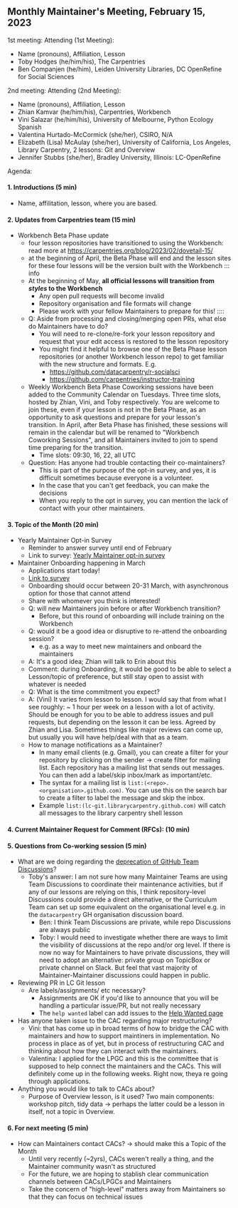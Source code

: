 ## Monthly Maintainer's Meeting, February 15, 2023

1st meeting:
Attending (1st Meeting):
- Name (pronouns), Affiliation, Lesson
- Toby Hodges (he/him/his), The Carpentries
- Ben Companjen (he/him), Leiden University Libraries, DC OpenRefine for Social Sciences

2nd meeting:
Attending (2nd Meeting): 
- Name (pronouns), Affiliation, Lesson
- Zhian Kamvar (he/him/his), Carpentries, Workbench
- Vini Salazar (he/him/his), University of Melbourne, Python Ecology Spanish
- Valentina Hurtado-McCormick (she/her), CSIRO, N/A
- Elizabeth (Lisa) McAulay (she/her), University of California, Los Angeles, Library Carpentry, 2 lessons: Git and Overview
- Jennifer Stubbs (she/her), Bradley University, Illinois: LC-OpenRefine


Agenda:

#### 1. Introductions (5 min)

- Name, affilitation, lesson, where you are based.

#### 2. Updates from Carpentries team (15 min)
* Workbench Beta Phase update
    * four lesson repositories have transitioned to using the Workbench: read more at https://carpentries.org/blog/2023/02/dovetail-15/
    * at the beginning of April, the Beta Phase will end and the lesson sites for these four lessons will be the version built with the Workbench
    ::: info
    * At the beginning of May, **all official lessons will transition from _styles_ to the Workbench**
        * Any open pull requests will become invalid
        * Repository organisation and file formats will change
        * Please work with your fellow Maintainers to prepare for this!
    ::::
    * Q: Aside from processing and closing/merging open PRs, what else do Maintainers have to do?
        * You will need to re-clone/re-fork your lesson repository and request that your edit access is restored to the lesson repository
        * You might find it helpful to browse one of the Beta Phase lesson repositories (or another Workbench lesson repo) to get familiar with the new structure and formats. E.g.
            * https://github.com/datacarpentry/r-socialsci
            * https://github.com/carpentries/instructor-training
    * Weekly Workbench Beta Phase Coworking sessions have been added to the Community Calendar on Tuesdays. Three time slots, hosted by Zhian, Vini, and Toby respectively. You are welcome to join these, even if your lesson is not in the Beta Phase, as an opportunity to ask questions and prepare for your lesson's transition. In April, after Beta Phase has finished, these sessions will remain in the calendar but will be renamed to "Workbench Coworking Sessions", and all Maintainers invited to join to spend time preparing for the transition.
        * Time slots: 09:30, 16, 22, all UTC
  * Question: Has anyone had trouble contacting their co-maintainers? 
      * This is part of the purpose of the opt-in survey, and yes, it is difficult sometimes because everyone is a volunteer. 
      * In the case that you can't get feedback, you can make the decisions
      * When you reply to the opt in survey, you can mention the lack of contact with your other maintainers.  

#### 3. Topic of the Month (20 min)
* Yearly Maintainer Opt-in Survey
    * Reminder to answer survey until end of February
    * Link to survey: [Yearly Maintainer opt-in survey](https://docs.google.com/forms/d/1Xr-bJPOeCpt4c_ePrEZPT2FsbyhTso8m4Ql3QK9FLeM/edit)
* Maintainer Onboarding happening in March
    * Applications start today!
    * [Link to survey](https://docs.google.com/forms/d/e/1FAIpQLSdmboNdlZUHGz3-7sEPEbZBeFVK0bTJ_7x6TADCwEH6RBY5zw/viewform?usp=sf_link)
    * Onboarding should occur between 20-31 March, with asynchronous option for those that cannot attend
    * Share with whomever you think is interested!
    * Q: will new Maintainers join before or after Workbench transition?
        * Before, but this round of onboarding will include training on the Workbench
    * Q: would it be a good idea or disruptive to re-attend the onboarding session? 
        * e.g. as a way to meet new maintainers and onboard the maintainers
    * A: It's a good idea; Zhian will talk to Erin about this
    * Comment: during Onboarding, it would be good to be able to select a Lesson/topic of preference, but still stay open to assist with whatever is needed
    * Q: What is the time commitment you expect?
    * A: (Vini) It varies from lesson to lesson. I would say that from what I see roughly: ~ 1 hour per week on a lesson with a lot of activity. Should be enough for you to be able to address issues and pull requests, but depending on the lesson it can be less. Agreed by Zhian and Lisa. Sometimes things like major reviews can come up, but usually you will have help/deal with that as a team.
    * How to manage notifications as a Maintainer?
        * In many email clients (e.g. Gmail), you can create a filter for your repository by clicking on the sender -> create filter for mailing list. Each repository has a mailing list that sends out messages. You can then add a label/skip inbox/mark as important/etc.
        * The syntax for a mailing list is `list:(<repo>.<organisation>.github.com)`. You can use this on the search bar to create a filter to label the message and skip the inbox. 
        * Example `list:(lc-git.librarycarpentry.github.com)` will catch all messages to the library carpentry shell lesson 

#### 4. Current Maintainer Request for Comment (RFCs): (10 min)

#### 5. Questions from Co-working session (5 min)
- What are we doing regarding the [deprecation of GitHub Team Discussions](https://github.blog/changelog/2023-02-08-sunset-notice-team-discussions/)?
    - Toby's answer: I am not sure how many Maintainer Teams are using Team Discussions to coordinate their maintenance activities, but if any of our lessons are relying on this, I think repository-level Discussions could provide a direct alternative, or the Curriculum Team can set up some equivalent on the organisational level e.g. in the `datacarpentry` GH organisation discussion board. 
        - Ben: I think Team Discussions are private, while repo Discussions are always public
        - Toby: I would need to investigate whether there are ways to limit the visibility of discussions at the repo and/or org level. If there is now no way for Maintainers to have private discussions, they will need to adopt an alternative: private group on TopicBox or private channel on Slack. But feel that vast majority of Maintainer-Maintainer discussions could happen in public.
- Reviewing PR in LC Git lesson
    - Are labels/assignments/ etc necessary? 
        - Assignments are OK if you'd like to announce that you will be handling a particular issue/PR, but not really necessary
        - The `help wanted` label can add issues to the [Help Wanted page](https://carpentries.org/help-wanted-issues/)
- Has anyone taken issue to the CAC regarding major restructuring?
    - Vini: that has come up in broad terms of how to bridge the CAC with maintainers and how to support maintiners in implementation. No process in place as of yet, but in process of restructuring CAC and thinking about how they can interact with the maintainers. 
    - Valentina: I applied for the LPGC and this is the committee that is supposed to help connect the maintainers and the CACs. This will definitely come up in the following weeks. Right now, theya re going through applications. 
- Anything you would like to talk to CACs about?
    - Purpose of Overview lesson, is it used? Two main components: workshop pitch, tidy data -> perhaps the latter could be a lesson in itself, not a topic in Overview.

#### 6. For next meeting (5 min)

- How can Maintainers contact CACs? -> should make this a Topic of the Month
    - Until very recently (~2yrs), CACs weren't really a thing, and the Maintainer community wasn't as structured
    - For the future, we are hoping to stablish clear communication channels between CACs/LPGCs and Maintainers
    - Take the concern of "high-level" matters away from Maintainers so that they can focus on technical issues

